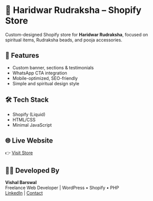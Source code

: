 # 🙏 Haridwar Rudraksha – Shopify Store

Custom-designed Shopify store for **Haridwar Rudraksha**, focused on spiritual items, Rudraksha beads, and pooja accessories.

## 🔧 Features

- Custom banner, sections & testimonials
- WhatsApp CTA integration
- Mobile-optimized, SEO-friendly
- Simple and spiritual design style

## 🛠️ Tech Stack

- Shopify (Liquid)
- HTML/CSS
- Minimal JavaScript

## 🌐 Live Website

👉 [Visit Store](https://www.haridwarrudraksha.com)

## 👨‍💻 Developed By

**Vishal Barswal**  
Freelance Web Developer | WordPress • Shopify • PHP  
[LinkedIn](https://www.linkedin.com/in/vishal-barswal/) | [Contact](https://vishalbarswal.carrd.co/)
